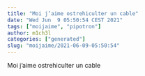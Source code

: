 ```yaml
---
title: "Moi j’aime ostrehiculter un cable"
date: "Wed Jun  9 05:50:54 CEST 2021"
tags: ["moijaime", "pipotron"]
author: m1ch3l
categories: ["generated"]
slug: "moijaime/2021-06-09-05:50:54"
---
```


Moi j’aime ostrehiculter un cable

